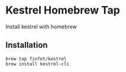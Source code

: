 # Kestrel Homebrew Tap

Install kestrel with homebrew

## Installation

```
brew tap finfet/kestrel
brew install kestrel-cli
```
